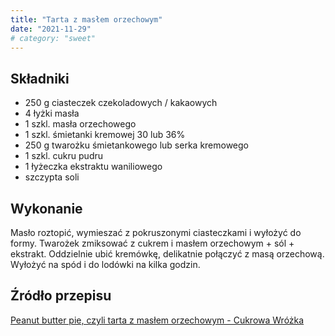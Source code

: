 ```yaml
---
title: "Tarta z masłem orzechowym"
date: "2021-11-29"
# category: "sweet"
---
```


## Składniki

- 250 g ciasteczek czekoladowych / kakaowych
- 4 łyżki masła
- 1 szkl. masła orzechowego
- 1 szkl. śmietanki kremowej 30 lub 36%
- 250 g twarożku śmietankowego lub serka kremowego
- 1 szkl. cukru pudru
- 1 łyżeczka ekstraktu waniliowego
- szczypta soli

## Wykonanie

Masło roztopić, wymieszać z pokruszonymi ciasteczkami i wyłożyć do formy. Twarożek zmiksować z cukrem i masłem orzechowym + sól + ekstrakt. Oddzielnie ubić kremówkę, delikatnie połączyć z masą orzechową. Wyłożyć na spód i do lodówki na kilka godzin.

## Źródło przepisu

[Peanut butter pie, czyli tarta z masłem orzechowym - Cukrowa Wróżka](http://www.cukrowawrozka.pl/peanut-butter-pie-czyli-tarta-z-maslem-orzechowym/)
